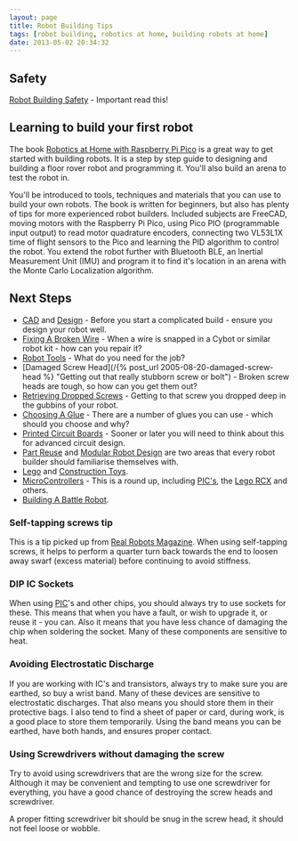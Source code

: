 ```yaml
---
layout: page
title: Robot Building Tips
tags: [robot building, robotics at home, building robots at home]
date: 2013-05-02 20:34:32
---
```

## Safety

[Robot Building Safety](/wiki/robot_building_safety.html "Building robots can be dangerous - tips to help your safety") - Important read this!

## Learning to build your first robot

The book [Robotics at Home with Raspberry Pi Pico](https://amzn.to/3T4wXM5) is a great way to get started with building robots.  It is a step by step guide to designing and building a floor rover robot and programming it. You'll also build an arena to test the robot in.

You'll be introduced to tools, techniques and materials that you can use to build your own robots.  The book is written for beginners, but also has plenty of tips for more experienced robot builders. Included subjects are FreeCAD, moving motors with the Raspberry Pi Pico, using Pico PIO (programmable input output) to read motor quadrature encoders, connecting two VL53L1X time of flight sensors to the Pico and learning the PID algorithm to control the robot. You extend the robot further with Bluetooth BLE, an Inertial Measurement Unit (IMU) and program it to find it's location in an arena with the Monte Carlo Localization algorithm.

## Next Steps

- [CAD](/wiki/cad.html "Computer Aided Design") and [Design](/wiki/design "Design") - Before you start a complicated build - ensure you design your robot well.
- [Fixing A Broken Wire](/2004/11/14/fixing-a-broken-wire) - When a wire is snapped in a Cybot or similar robot kit - how can you repair it?
- [Robot Tools](/wiki/robot_tools.html "Tools that are often required to get started in robot building") - What do you need for the job?
- [Damaged Screw Head](/{% post_url 2005-08-20-damaged-screw-head %} "Getting out that really stubborn screw or bolt") - Broken screw heads are tough, so how can you get them out?
- [Retrieving Dropped Screws](/wiki/retreiving_dropped_screws "What to do when you drop a screw, nut or bolt into the gubbins of a machine") - Getting to that screw you dropped deep in the gubbins of your robot.
- [Choosing A Glue](/wiki/choosing_a_glue.html "Choosing the right glue, for the right job") - There are a number of glues you can use - which should you choose and why?
- [Printed Circuit Boards](/wiki/printed_circuit_boards.html "Printed Circuit Boards") - Sooner or later you will need to think about this for advanced circuit design.
- [Part Reuse](/wiki/part_reuse.html "Part Reuse") and [Modular Robot Design](/wiki/modular_robot_design.html "Modular Robot Design") are two areas that every robot builder should familiarise themselves with.
- [Lego](/wiki/lego.html "The best known construction toy") and [Construction Toys](/wiki/construction_toy.html "Construction Toy").
- [MicroControllers](/wiki/microcontroller.html) - This is a round up, including [PIC's](/wiki/pic.html "PIC"), the [Lego RCX](/wiki/rcx.html "The Lego RCX") and others.
- [Building A Battle Robot](/wiki/building_a_battle_robot.html "Building A Battle Robot").

### Self-tapping screws tip

This is a tip picked up from [Real Robots Magazine](/wiki/real_robots.html "Real Robots").
When using self-tapping screws, it helps to perform a quarter turn back towards the end to loosen away swarf (excess material) before continuing to avoid stiffness.

### DIP IC Sockets

When using [PIC](/wiki/pic.html "PIC")'s and other chips, you should always try to use sockets for these.
This means that when you have a fault, or wish to upgrade it, or reuse it - you can.
Also it means that you have less chance of damaging the chip when soldering the socket.
Many of these components are sensitive to heat.

### Avoiding Electrostatic Discharge

If you are working with IC's and transistors, always try to make sure you are earthed, so buy a wrist band.
Many of these devices are sensitive to electrostatic discharges.
That also means you should store them in their protective bags.
I also tend to find a sheet of paper or card, during work, is a good place to store them temporarily.
Using the band means you can be earthed, have both hands, and ensures proper contact.

### Using Screwdrivers without damaging the screw

Try to avoid using screwdrivers that are the wrong size for the screw.
Although it may be convenient and tempting to use one screwdriver for everything, you have a good chance of destroying the screw heads and screwdriver.

A proper fitting screwdriver bit should be snug in the screw head, it should not feel loose or wobble.
